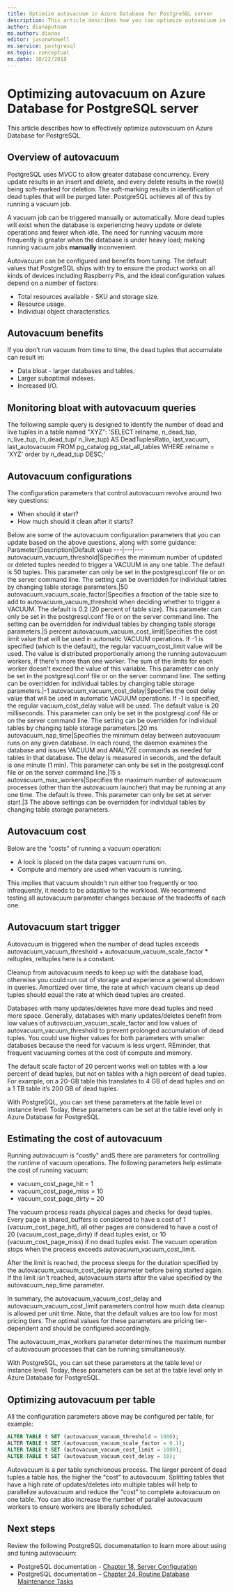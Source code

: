 ```yaml
---
title: Optimize autovacuum in Azure Database for PostgreSQL server
description: This article describes how you can optimize autovacuum in Azure Database for PostgreSQL server.
author: dianaputnam
ms.author: dianas
editor: jasonwhowell
ms.service: postgresql
ms.topic: conceptual
ms.date: 10/22/2018
---
```


# Optimizing autovacuum on Azure Database for PostgreSQL server 
This article describes how to effectively optimize autovacuum on Azure Database for PostgreSQL.

## Overview of autovacuum
PostgreSQL uses MVCC to allow greater database concurrency. Every update results in an insert and delete, and every delete results in the row(s) being soft-marked for deletion. The soft-marking results in identification of dead tuples that will be purged later. PostgreSQL achieves all of this by running a vacuum job.

A vacuum job can be triggered manually or automatically. More dead tuples will exist when the database is experiencing heavy update or delete operations and fewer when idle.  The need for running vacuum more frequently is greater when the database is under heavy load; making running vacuum jobs **manually** inconvenient.

Autovacuum can be configured and benefits from tuning. The default values that PostgreSQL ships with try to ensure the product works on all kinds of devices including Raspberry Pis, and the ideal configuration values depend on a number of factors:
- Total resources available - SKU and storage size.
- Resource usage.
- Individual object characteristics.

## Autovacuum benefits
If you don't run vacuum from time to time, the dead tuples that accumulate can result in:
- Data bloat - larger databases and tables.
- Larger suboptimal indexes.
- Increased I/O.

## Monitoring bloat with autovacuum queries
The following sample query is designed to identify the number of dead and live tuples in a table named "XYZ": 'SELECT relname, n_dead_tup, n_live_tup, (n_dead_tup/ n_live_tup) AS DeadTuplesRatio,
last_vacuum, last_autovacuum FROM pg_catalog.pg_stat_all_tables
WHERE relname = 'XYZ' order by n_dead_tup DESC;'

## Autovacuum configurations
The configuration parameters that control autovacuum revolve around two key questions:
- When should it start?
- How much should it clean after it starts?

Below are some of the autovacuum configuration parameters that you can update based on the above questions, along with some guidance:
Parameter|Description|Default value
---|---|---
autovacuum_vacuum_threshold|Specifies the minimum number of updated or deleted tuples needed to trigger a VACUUM in any one table. The default is 50 tuples. This parameter can only be set in the postgresql.conf file or on the server command line. The setting can be overridden for individual tables by changing table storage parameters.|50
autovacuum_vacuum_scale_factor|Specifies a fraction of the table size to add to autovacuum_vacuum_threshold when deciding whether to trigger a VACUUM. The default is 0.2 (20 percent of table size). This parameter can only be set in the postgresql.conf file or on the server command line. The setting can be overridden for individual tables by changing table storage parameters.|5 percent
autovacuum_vacuum_cost_limit|Specifies the cost limit value that will be used in automatic VACUUM operations. If -1 is specified (which is the default), the regular vacuum_cost_limit value will be used. The value is distributed proportionally among the running autovacuum workers, if there's more than one worker. The sum of the limits for each worker doesn't exceed the value of this variable. This parameter can only be set in the postgresql.conf file or on the server command line. The setting can be overridden for individual tables by changing table storage parameters.|-1
autovacuum_vacuum_cost_delay|Specifies the cost delay value that will be used in automatic VACUUM operations. If -1 is specified, the regular vacuum_cost_delay value will be used. The default value is 20 milliseconds. This parameter can only be set in the postgresql.conf file or on the server command line. The setting can be overridden for individual tables by changing table storage parameters.|20 ms
autovacuum_nap_time|Specifies the minimum delay between autovacuum runs on any given database. In each round, the daemon examines the database and issues VACUUM and ANALYZE commands as needed for tables in that database. The delay is measured in seconds, and the default is one minute (1 min). This parameter can only be set in the postgresql.conf file or on the server command line.|15 s
autovacuum_max_workers|Specifies the maximum number of autovacuum processes (other than the autovacuum launcher) that may be running at any one time. The default is three. This parameter can only be set at server start.|3
The above settings can be overridden for individual tables by changing table storage parameters.  

## Autovacuum cost
Below are the "costs" of running a vacuum operation:
- A lock is placed on the data pages vacuum runs on.
- Compute and memory are used when vacuum is running.

This implies that vacuum shouldn't run either too frequently or too infrequently, it needs to be adaptive to the workload. We recommend testing all autovacuum parameter changes because of the tradeoffs of each one.

## Autovacuum start trigger
Autovacuum is triggered when the number of dead tuples exceeds autovacuum_vacuum_threshold + autovacuum_vacuum_scale_factor * reltuples, reltuples here is a constant.

Cleanup from autovacuum needs to keep up with the database load, otherwise you could run out of storage and experience a general slowdown in queries. Amortized over time, the rate at which vacuum cleans up dead tuples should equal the rate at which dead tuples are created.

Databases with many updates/deletes have more dead tuples and need more space. Generally, databases with many updates/deletes benefit from low values of autovacuum_vacuum_scale_factor and low values of autovacuum_vacuum_threshold to prevent prolonged accumulation of dead tuples. You could use higher values for both parameters with smaller databases because the need for vacuum is less urgent. REminder, that frequent vacuuming comes at the cost of compute and memory.

The default scale factor of 20 percent works well on tables with a low percent of dead tuples, but not on tables with a high percent of dead tuples. For example, on a 20-GB table this translates to 4 GB of dead tuples and on a 1 TB table it’s 200 GB of dead tuples.

With PostgreSQL, you can set these parameters at the table level or instance level. Today, these parameters can be set at the table level only in Azure Database for PostgreSQL.

## Estimating the cost of autovacuum
Running autovacuum is "costly" andS there are parameters for controlling the runtime of vacuum operations. The following parameters help estimate the cost of running vacuum:
- vacuum_cost_page_hit = 1
- vacuum_cost_page_miss = 10
- vacuum_cost_page_dirty = 20

The vacuum process reads physical pages and checks for dead tuples. Every page in shared_buffers is considered to have a cost of 1 (vacuum_cost_page_hit), all other pages are considered to have a cost of 20 (vacuum_cost_page_dirty) if dead tuples exist, or 10 (vacuum_cost_page_miss) if no dead tuples exist. The vacuum operation stops when the process exceeds autovacuum_vacuum_cost_limit.  

After the limit is reached, the process sleeps for the duration specified by the autovacuum_vacuum_cost_delay parameter before being started again. If the limit isn't reached, autovacuum starts after the value specified by the autovacuum_nap_time parameter.

In summary, the autovacuum_vacuum_cost_delay and autovacuum_vacuum_cost_limit parameters control how much data cleanup is allowed per unit time. Note, that the default values are too low for most pricing tiers. The optimal values for these parameters are pricing tier-dependent and should be configured accordingly.

The autovacuum_max_workers parameter determines the maximum number of autovacuum processes that can be running simultaneously.

With PostgreSQL, you can set these parameters at the table level or instance level. Today, these parameters can be set at the table level only in Azure Database for PostgreSQL.

## Optimizing autovacuum per table
All the configuration parameters above may be configured per table, for example:
```sql
ALTER TABLE t SET (autovacuum_vacuum_threshold = 1000);
​ALTER TABLE t SET (autovacuum_vacuum_scale_factor = 0.1);
ALTER TABLE t SET (autovacuum_vacuum_cost_limit = 1000);
ALTER TABLE t SET (autovacuum_vacuum_cost_delay = 10);
```

Autovacuum is a per table synchronous process. The larger percent of dead tuples a table has, the higher the "cost" to autovacuum.  Splitting tables that have a high rate of updates/deletes into multiple tables will help to parallelize autovacuum and reduce the "cost" to complete autovacuum on one table. You can also increase the number of parallel autovacuum workers to ensure workers are liberally scheduled.

## Next steps
Review the following PostgreSQL documenatation to learn more about using and tuning autovacuum:
 - PostgreSQL documentation - [Chapter 18, Server Configuration](https://www.postgresql.org/docs/9.5/static/runtime-config-autovacuum.html)
 - PostgreSQL documentation – [Chapter 24, Routine Database Maintenance Tasks](https://www.postgresql.org/docs/9.6/static/routine-vacuuming.html)
